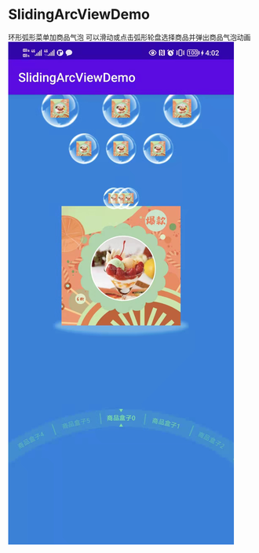 # SlidingArcViewDemo
环形弧形菜单加商品气泡
可以滑动或点击弧形轮盘选择商品并弹出商品气泡动画
![image](https://github.com/ziqingjie/SlidingArcViewDemo/blob/main/image/show_pic.jpg)

